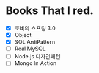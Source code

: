 # Books That I red.

- [x] 토비의 스프링 3.0
- [x] Object
- [x] SQL AntiPattern
- [ ] Real MySQL
- [ ] Node.js 디자인패턴
- [ ] Mongo In Action
